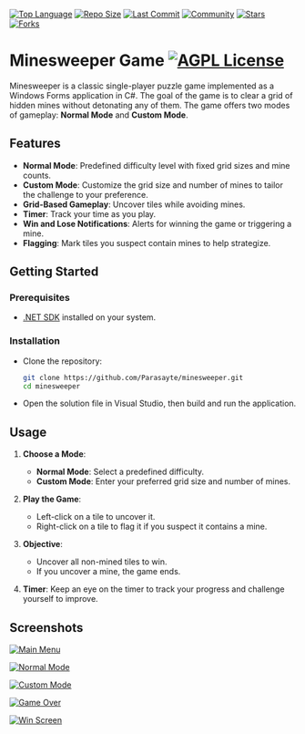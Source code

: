 [![Top Language](https://img.shields.io/github/languages/top/Parasayte/Minesweeper?style=plastic&color=teal)](https://github.com/Parasayte/minesweeper)
[![Repo Size](https://img.shields.io/github/repo-size/Parasayte/Minesweeper?style=plastic&color=yellowgreen)](https://github.com/Parasayte/minesweeper)
[![Last Commit](https://img.shields.io/github/last-commit/Parasayte/Minesweeper?style=plastic&color=crimson)](https://github.com/Parasayte/minesweeper/commits)
[![Community](https://img.shields.io/badge/Community-Active-gold?style=plastic)](https://github.com/Parasayte/minesweeper)
[![Stars](https://img.shields.io/github/stars/Parasayte/Minesweeper?style=plastic&color=darkblue)](https://github.com/Parasayte/minesweeper/stargazers)
[![Forks](https://img.shields.io/github/forks/Parasayte/Minesweeper?style=plastic&color=purple)](https://github.com/Parasayte/minesweeper/network/members)

# Minesweeper Game  [![AGPL License](https://img.shields.io/badge/CSharp-Project-indigo?style=plastic)](https://learn.microsoft.com/tr-tr/dotnet/csharp/)

Minesweeper is a classic single-player puzzle game implemented as a Windows Forms application in C#. The goal of the game is to clear a grid of hidden mines without detonating any of them. The game offers two modes of gameplay: **Normal Mode** and **Custom Mode**.

## Features

- **Normal Mode**: Predefined difficulty level with fixed grid sizes and mine counts.
- **Custom Mode**: Customize the grid size and number of mines to tailor the challenge to your preference.
- **Grid-Based Gameplay**: Uncover tiles while avoiding mines.
- **Timer**: Track your time as you play.
- **Win and Lose Notifications**: Alerts for winning the game or triggering a mine.
- **Flagging**: Mark tiles you suspect contain mines to help strategize.

## Getting Started

### Prerequisites

- [.NET SDK](https://dotnet.microsoft.com/download) installed on your system.

### Installation

- Clone the repository:

    ```bash
    git clone https://github.com/Parasayte/minesweeper.git
    cd minesweeper
    ```

- Open the solution file in Visual Studio, then build and run the application.

## Usage

1. **Choose a Mode**:
   - **Normal Mode**: Select a predefined difficulty.
   - **Custom Mode**: Enter your preferred grid size and number of mines.

2. **Play the Game**:
   - Left-click on a tile to uncover it.
   - Right-click on a tile to flag it if you suspect it contains a mine.

3. **Objective**:
   - Uncover all non-mined tiles to win.
   - If you uncover a mine, the game ends.

4. **Timer**: Keep an eye on the timer to track your progress and challenge yourself to improve.

## Screenshots


[![Main Menu](https://thumbs2.imgbox.com/40/eb/vnGpKZe6_t.png)](https://imgbox.com/vnGpKZe6)


[![Normal Mode](https://thumbs2.imgbox.com/50/3c/Gwd6yKIo_t.png)](https://imgbox.com/Gwd6yKIo)


[![Custom Mode](https://thumbs2.imgbox.com/79/05/xA7FV8IW_t.png)](https://imgbox.com/xA7FV8IW)


[![Game Over](https://thumbs2.imgbox.com/97/5d/bo47vPUh_t.jpg)](https://imgbox.com/bo47vPUh)


[![Win Screen](https://thumbs2.imgbox.com/6f/fd/BGg2bLqX_t.jpg)](https://imgbox.com/BGg2bLqX)
